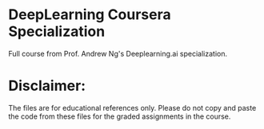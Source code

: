 # DeepLearning Coursera Specialization
Full course from Prof. Andrew Ng's Deeplearning.ai specialization.

# Disclaimer:
The files are for educational references only. Please do not copy and paste the code from these files for the graded assignments in the course.
